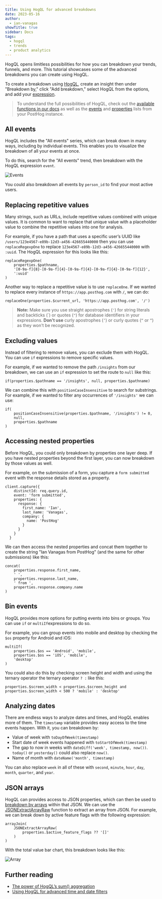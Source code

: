 ```yaml
---
title: Using HogQL for advanced breakdowns
date: 2023-05-16
author:
  - ian-vanagas
showTitle: true
sidebar: Docs
tags:
  - hogql
  - trends
  - product analytics
---
```

    

HogQL opens limitless possibilities for how you can breakdown your trends, funnels, and more. This tutorial showcases some of the advanced breakdowns you can create using HogQL.

To create a breakdown using [HogQL](/docs/product-analytics/hogql), create an insight then under "Breakdown by," click "Add breakdown," select HogQL from the options, and add your [expression](/docs/hogql/expressions).

> To understand the full possibilities of HogQL, check out the [available functions in our docs](/docs/product-analytics/hogql#supported-clickhouse-functions) as well as the [events](https://app.posthog.com/data-management/events) and [properties](https://app.posthog.com/data-management/properties) lists from your PostHog instance.

## All events

HogQL includes the "All events" series, which can break down in many ways, including by individual events. This enables you to visualize the breakdown of all your events at once. 

To do this, search for the "All events" trend, then breakdown with the HogQL expression `event`.

![Events](https://res.cloudinary.com/dmukukwp6/image/upload/v1710055416/posthog.com/contents/images/tutorials/hogql-breakdowns/events.png)

You could also breakdown all events by `person_id` to find your most active users.

## Replacing repetitive values

Many strings, such as URLs, include repetitive values combined with unique values. It is common to want to replace that unique value with a placeholder value to combine the repetitive values into one for analysis.

For example, if you have a path that uses a specific user’s UUID like `/users/123e4567-e89b-12d3-a456-426655440000` then you can use `replaceRegexpOne` to replace `123e4567-e89b-12d3-a456-426655440000` with `:uuid`. The HogQL expression for this looks like this:

```
replaceRegexpOne(
	properties.$pathname,
	'[0-9a-f]{8}-[0-9a-f]{4}-[0-9a-f]{4}-[0-9a-f]{4}-[0-9a-f]{12}',
	':uuid'
)
```

Another way to replace a repetitive value is to use `replaceOne`. If we wanted to replace every instance of `https://app.posthog.com` with `/`, we can do:

```
replaceOne(properties.$current_url, 'https://app.posthog.com', '/')
```

> **Note:** Make sure you use straight apostrophes (`'`) for string literals and backticks (\`) or quotes (`"`) for database identifiers in your expressions. **Don't use** curly apostrophes (`’`) or curly quotes (`“` or `”`) as they won't be recognized.

## Excluding values

Instead of filtering to remove values, you can exclude them with HogQL. You can use `if` expressions to remove specific values.

For example, if we wanted to remove the path `/insights` from our breakdown, we can use an `if` expression to set the route to `null` like this:

```
if(properties.$pathname == '/insights', null, properties.$pathname)
```

We can combine this with `positionCaseInsensitive` to search for substrings. For example, if we wanted to filter any occurrences of `'/insights'` we can use:

```
if(
	positionCaseInsensitive(properties.$pathname, '/insights') != 0,
	null,
	properties.$pathname
)
```

## Accessing nested properties

Before HogQL, you could only breakdown by properties one layer deep. If you have nested properties beyond the first layer, you can now breakdown by those values as well.

For example, on the submission of a form, you capture a `form submitted` event with the response details stored as a property.

```node
client.capture({
    distinctId: req.query.id,
    event: 'form submitted',
    properties: {
      response: {
        first_name: 'Ian',
        last_name: 'Vanagas',
        company: {
          name: 'PostHog'
        }
      }
    }
  }
```

We can then access the nested properties and concat them together to create the string "Ian Vanagas from PostHog" (and the same for other submissions) like this:

```
concat(
	properties.response.first_name,
	' ',
	properties.response.last_name, 
	' from ',
	properties.response.company.name
)
```

## Bin events

HogQL provides more options for putting events into bins or groups. You can use `if` or `multiIf`expressions to do so.

For example, you can group events into mobile and desktop by checking the `$os` property for Android and iOS:

```
multiIf(
	properties.$os == 'Android', 'mobile',
	properties.$os == 'iOS', 'mobile', 
	'desktop'
)
```

You could also do this by checking screen height and width and using the ternary operator the ternary operator `? :` like this:

```
properties.$screen_width < properties.$screen_height and properties.$screen_width < 500 ? 'mobile' : 'desktop'
```

## Analyzing dates

There are endless ways to analyze dates and times, and HogQL enables more of them. The `timestamp` variable provides easy access to the time events happen. With it, you can breakdown by:

- Value of week with `toDayOfWeek(timestamp)`
- Start date of week events happened with `toStartOfWeek(timestamp)`
- The gap to now in weeks with `dateDiff('week', timestamp, now())`. `today()` or `yesterday()` could also replace `now()`.
- Name of month with `dateName('month', timestamp)`

You can also replace `week` in all of these with `second`, `minute`, `hour`, `day`, `month`, `quarter`, and `year`.

## JSON arrays

HogQL can provides access to JSON properties, which can then be used to [breakdown by arrays](/tutorials/array-filter-breakdown) within that JSON. We can use the [JSONExtractArrayRaw](https://clickhouse.com/docs/en/sql-reference/functions/json-functions#jsonextractarrayrawjson-indices_or_keys) function to extract an array from JSON. For example, we can break down by active feature flags with the following expression:

```
arrayJoin(
	JSONExtractArrayRaw(
		properties.$active_feature_flags ?? '[]'
	)
)
```

With the total value bar chart, this breakdown looks like this:

![Array](https://res.cloudinary.com/dmukukwp6/image/upload/v1710055416/posthog.com/contents/images/tutorials/hogql-breakdowns/array.png)

## Further reading

- [The power of HogQL’s sum() aggregation](/tutorials/hogql-sum-aggregation)
- [Using HogQL for advanced time and date filters](/tutorials/hogql-date-time-filters)
